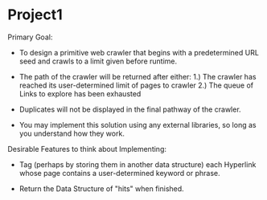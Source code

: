 # Project1

Primary Goal:

- To design a primitive web crawler that begins with a predetermined URL seed and crawls to a limit given before runtime.

- The path of the crawler will be returned after either:
    1.) The crawler has reached its user-determined limit of pages to crawler
    2.) The queue of Links to explore has been exhausted

- Duplicates will not be displayed in the final pathway of the crawler.

- You may implement this solution using any external libraries, so long as you understand how they work.


Desirable Features to think about Implementing:

- Tag (perhaps by storing them in another data structure) each Hyperlink whose page contains a user-determined            keyword or phrase.

- Return the Data Structure of "hits" when finished.
